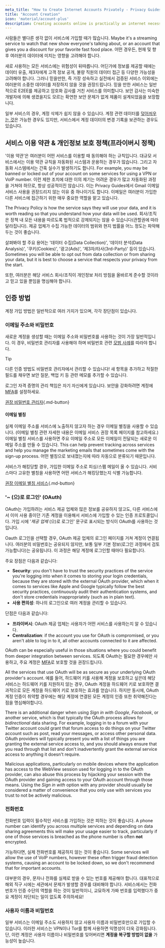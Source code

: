 ```yaml
---
meta_title: "How to Create Internet Accounts Privately - Privacy Guides"
title: "Account Creation"
icon: 'material/account-plus'
description: Creating accounts online is practically an internet necessity, take these steps to make sure you stay private.
---
```


사람들은 별다른 생각 없이 서비스에 가입할 때가 많습니다. Maybe it's a streaming service to watch that new show everyone's talking about, or an account that gives you a discount for your favorite fast food place. 어떤 경우든, 현재 및 향후 여러분의 데이터에 미치는 영향을 고려해야 합니다.

새로 사용하는 모든 서비스에는 위험성이 뒤따릅니다. 어딘가에 정보를 제공할 때에는 데이터 유출, 제3자에게 고객 정보 공개, 불량 직원의 데이터 접근 등 다양한 가능성을 고려해야 합니다. 그러니 믿을만한, 즉 가장 성숙하고 실전에서 검증된 서비스 이외에는 여러분의 소중한 데이터를 저장하지 않을 것을 권장드립니다. 믿을 만한 서비스는 일반적으로 E2EE를 제공하고 암호화 감사를 거친 서비스를 의미합니다. 보안 감사는 미숙한 개발자에 의해 생겼을지도 모르는 확연한 보안 문제가 없게 제품이 설계되었음을 보장합니다.

일부 서비스의 경우, 계정 삭제가 쉽지 않을 수 있습니다. 계정 관련 데이터를 [덮어씌우는 것](account-deletion.md#overwriting-account-information)은 가능한 경우도 있지만, 서비스에서 계정 데이터의 변경 기록을 보관하는 경우도 있습니다.

## 서비스 이용 약관 & 개인정보 보호 정책(프라이버시 정책)

'이용 약관'은 여러분이 어떤 서비스를 이용할 때 동의해야 하는 규칙입니다. 대규모 서비스에서는 이용 약관 규칙을 자동화된 시스템과 운용하는 경우가 많습니다. 그리고 자동화 시스템에서는 간혹 실수가 발생하기도 합니다. For example, you may be banned or locked out of your account on some services for using a VPN or VoIP number. 이런 제한 조치에 대한 이의 제기는 어려운 경우가 많고 자동화된 과정을 거쳐야 하므로, 항상 성공적이진 않습니다. 이는 Privacy Guides에서 Gmail 이메일 서비스 사용을 권장드리지 않는 이유 중 하나이기도 합니다. 이메일은 여러분이 가입한 다른 서비스에 접근하기 위한 매우 중요한 역할을 맡고 있습니다.

The Privacy Policy is how the service says they will use your data, and it is worth reading so that you understand how your data will be used. 회사/조직은 정책 내 모든 내용을 따르도록 법적으로 강제되지는 않을 수 있습니다(관할권에 따라 달라집니다). 제공 업체가 수집 가능한 데이터의 범위와 현지 법률을 어느 정도는 파악해 두는 것이 좋습니다.

살펴봐야 할 주요 용어는 '데이터 수집(Data Collection)', '데이터 분석(Data Analysis)', '쿠키(Cookies)', '광고(Ads)', '제3자/타사(3rd-Party)' 등이 있습니다. Sometimes you will be able to opt out from data collection or from sharing your data, but it is best to choose a service that respects your privacy from the start.

또한, 여러분은 해당 서비스 회사/조직이 개인정보 처리 방침을 올바르게 준수할 것이라고 믿고 있을 뿐임을 명심해야 합니다.

## 인증 방법

계정 가입 방법은 일반적으로 여러 가지가 있으며, 각각 장단점이 있습니다.

### 이메일 주소와 비밀번호

새로운 계정을 생성할 때는 이메일 주소와 비밀번호를 사용하는 것이 가장 일반적입니다. 이 경우, 비밀번호 관리자를 사용해야 하며 비밀번호 관련 [모범 사례](passwords-overview.md)를 따라야 합니다.

<div class="admonition tip" markdown>
<p class="admonition-title">Tip</p>

다른 인증 방법도 비밀번호 관리자에서 관리할 수 있습니다! 새 항목을 추가하고 적절한 필드를 채우면 보안 질문, 백업 키 등 관련 메모를 추가할 수 있습니다.

</div>

로그인 자격 증명의 관리 책임은 자기 자신에게 있습니다. 보안을 강화하려면 계정에 [MFA](multi-factor-authentication.md)를 설정하세요.

[권장 비밀번호 관리자](../passwords.md ""){.md-button}

#### 이메일 별칭

실제 이메일 주소를 서비스에 노출하지 않고자 하는 경우 이메일 별칭을 사용할 수 있습니다. (이메일 별칭 관련 자세한 내용은 이메일 서비스 권장 목록 페이지를 참고하세요.) 이메일 별칭 서비스를 사용하면 주요 이메일 주소로 모든 이메일이 전달되는 새로운 이메일 주소를 만들 수 있습니다. This can help prevent tracking across services and help you manage the marketing emails that sometimes come with the sign-up process. 어떤 별칭으로 보내졌는지에 따라 자동으로 분류되기 때문입니다.

서비스가 해킹당할 경우, 가입한 이메일 주소로 피싱/스팸 메일이 올 수 있습니다. 서비스마다 고유한 별칭을 사용하면 어떤 서비스가 해킹당했는지 식별 가능합니다.

[권장 이메일 별칭 서비스](../email-aliasing.md ""){.md-button}

### '~ (으)로 로그인' (OAuth)

OAuth는 가입하려는 서비스 제공 업체와 많은 정보를 공유하지 않고도, 다른 서비스에서 이미 사용 중이던 기존 계정을 이용해서 서비스에 가입할 수 있는 인증 프로토콜입니다. 가입 시에 '*제공 업체* (으)로 로그인' 문구로 표시되는 방식이 OAuth를 사용하는 것입니다.

Oauth 로그인을 선택할 경우, OAuth 제공 업체의 로그인 페이지를 거쳐 계정이 연결됩니다. 여러분의 비밀번호는 공유되지 않지만, 보통 일부 기본 정보(로그인 과정에서 검토 가능합니다)는 공유됩니다. 이 과정은 해당 계정에 로그인할 때마다 필요합니다.

주요 장점은 다음과 같습니다:

- **Security**: you don't have to trust the security practices of the service you're logging into when it comes to storing your login credentials, because they are stored with the external OAuth provider, which when it comes to services like Apple and Google typically follow the best security practices, continuously audit their authentication systems, and don't store credentials inappropriately (such as in plain text).
- **사용 편의성**: 하나의 로그인으로 여러 계정을 관리할 수 있습니다.

단점은 다음과 같습니다:

- **프라이버시**: OAuth 제공 업체는 사용자가 어떤 서비스를 사용하는지 알 수 있습니다.
- **Centralization**: if the account you use for OAuth is compromised, or you aren't able to log in to it, all other accounts connected to it are affected.

OAuth can be especially useful in those situations where you could benefit from deeper integration between services. 되도록 OAuth는 필요한 경우에만 사용하고, 주요 계정은 [MFA](multi-factor-authentication.md)로 보호할 것을 권장드립니다.

All the services that use OAuth will be as secure as your underlying OAuth provider's account. 예를 들어, 하드웨어 키를 사용해 계정을 보호하고 싶은데 해당 서비스는 하드웨어 키를 지원하지 않는 경우, OAuth 계정을 하드웨어 키로 보호하면 결과적으로 모든 계정을 하드웨어 키로 보호하는 효과를 얻습니다. 하지만 동시에, OAuth 계정 인증이 취약할 경우에는 해당 계정에 연결된 모든 계정의 인증 또한 취약해진다는 점을 명심해야합니다.

There is an additional danger when using *Sign in with Google*, *Facebook*, or another service, which is that typically the OAuth process allows for *bidirectional* data sharing. For example, logging in to a forum with your Twitter account could grant that forum access to do things on your Twitter account such as post, read your messages, or access other personal data. OAuth providers will typically present you with a list of things you are granting the external service access to, and you should always ensure that you read through that list and don't inadvertently grant the external service access to anything it doesn't require.

Malicious applications, particularly on mobile devices where the application has access to the WebView session used for logging in to the OAuth provider, can also abuse this process by hijacking your session with the OAuth provider and gaining access to your OAuth account through those means. Using the *Sign in with* option with any provider should usually be considered a matter of convenience that you only use with services you trust to not be actively malicious.

### 전화번호

전화번호 입력이 필수적인 서비스를 가입하는 것은 피하는 것이 좋습니다. A phone number can identify you across multiple services and depending on data sharing agreements this will make your usage easier to track, particularly if one of those services is breached as the phone number is often **not** encrypted.

가능하다면, 실제 전화번호를 제공하지 않는 것이 좋습니다. Some services will allow the use of VoIP numbers, however these often trigger fraud detection systems, causing an account to be locked down, so we don't recommend that for important accounts.

대부분의 경우, 문자나 전화를 실제로 받을 수 있는 번호를 제공해야 합니다. 대표적으로 해외 직구 시에는 세관에서 문제가 발생할 경우를 대비해야 합니다. 서비스에서는 전화번호가 인증 수단의 역할을 하는 것이 일반적이니, 교묘하게 가짜 번호를 입력했다가 중요 계정이 차단되는 일이 없도록 주의하세요!

### 사용자 이름과 비밀번호

일부 서비스는 이메일 주소도 사용하지 않고 사용자 이름과 비밀번호만으로 가입할 수 있습니다. 이러한 서비스는 VPN이나 Tor를 함께 사용하면 익명성이 더욱 강화됩니다. 단, 이런 계정은 사용자 이름이나 비밀번호를 잊어버리면 **계정을 복구할 방법이 없을** 가능성이 높습니다.
